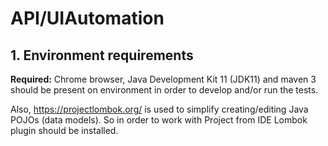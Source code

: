 # API/UIAutomation
## 1. Environment requirements

**Required:** Chrome browser, Java Development Kit 11 (JDK11) and maven 3 should be present on environment in order to develop and/or run the tests.

Also, https://projectlombok.org/ is used to simplify creating/editing Java POJOs (data models). So in order to work with Project from IDE Lombok plugin should be installed.
